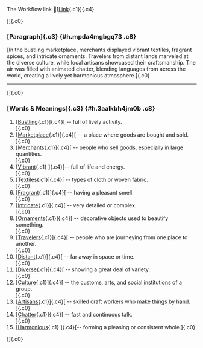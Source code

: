 The Workflow link
👏[[Link](https://www.google.com/url?q=http://www.google.com&sa=D&source=editors&ust=1757998056191541&usg=AOvVaw0RQbxd_Pxqwkwq56kJqi4k){.c1}]{.c4}

[]{.c0}

### [Paragraph]{.c3} {#h.mpda4mgbgq73 .c8}

[In the bustling marketplace, merchants displayed vibrant textiles,
fragrant spices, and intricate ornaments. Travelers from distant lands
marveled at the diverse culture, while local artisans showcased their
craftsmanship. The air was filled with animated chatter, blending
languages from across the world, creating a lively yet harmonious
atmosphere.]{.c0}

------------------------------------------------------------------------

[]{.c0}

### [Words & Meanings]{.c3} {#h.3aalkbh4jm0b .c8}

1.  [[Bustling](https://www.google.com/url?q=http://www.google.com&sa=D&source=editors&ust=1757998056192628&usg=AOvVaw0onPg8LZwinwI7jCsmhVKT){.c1}]{.c4}[ --
    full of lively activity.\
    ]{.c0}
2.  [[Marketplace](https://www.google.com/url?q=http://www.google.com&sa=D&source=editors&ust=1757998056192899&usg=AOvVaw1LhIiBP020yQ9krio-iomX){.c1}]{.c4}[ --
    a place where goods are bought and sold.\
    ]{.c0}
3.  [[Merchants](https://www.google.com/url?q=http://www.google.com&sa=D&source=editors&ust=1757998056193119&usg=AOvVaw04hP90l951ggF__niNn93a){.c1}]{.c4}[ --
    people who sell goods, especially in large quantities.\
    ]{.c0}
4.  [[Vibrant](https://www.google.com/url?q=http://www.google.com&sa=D&source=editors&ust=1757998056193413&usg=AOvVaw1dtU9FSgbgvl1hS90zdquU){.c1}
    ]{.c4}[-- full of life and energy.\
    ]{.c0}
5.  [[Textiles](https://www.google.com/url?q=http://www.google.com&sa=D&source=editors&ust=1757998056193635&usg=AOvVaw28P0nyaWJaBg7o4HKJZwLX){.c1}]{.c4}[ --
    types of cloth or woven fabric.\
    ]{.c0}
6.  [[Fragrant](https://www.google.com/url?q=http://www.google.com&sa=D&source=editors&ust=1757998056193831&usg=AOvVaw2yXi2rwYYc5JWuGEY5l6WQ){.c1}]{.c4}[ --
    having a pleasant smell.\
    ]{.c0}
7.  [[Intricate](https://www.google.com/url?q=http://www.google.com&sa=D&source=editors&ust=1757998056194064&usg=AOvVaw0I7fy4JTtGMxvmM-pIvgQ0){.c1}]{.c4}[ --
    very detailed or complex.\
    ]{.c0}
8.  [[Ornaments](https://www.google.com/url?q=http://www.google.com&sa=D&source=editors&ust=1757998056194259&usg=AOvVaw2Jilf9duvZpjB31S8aWQWo){.c1}]{.c4}[ --
    decorative objects used to beautify something.\
    ]{.c0}
9.  [[Travelers](https://www.google.com/url?q=http://www.google.com&sa=D&source=editors&ust=1757998056194470&usg=AOvVaw35JBQ0hj89qPLEsccoES9J){.c1}]{.c4}[ --
    people who are journeying from one place to another.\
    ]{.c0}
10. [[Distant](https://www.google.com/url?q=http://www.google.com&sa=D&source=editors&ust=1757998056194684&usg=AOvVaw1c_iSgjXJfa1rufo4b8UTo){.c1}]{.c4}[ --
    far away in space or time.\
    ]{.c0}
11. [[Diverse](https://www.google.com/url?q=http://www.google.com&sa=D&source=editors&ust=1757998056194858&usg=AOvVaw1YKVj9XPHim3nfUB1ylwhe){.c1}]{.c4}[ --
    showing a great deal of variety.\
    ]{.c0}
12. [[Culture](https://www.google.com/url?q=http://www.google.com&sa=D&source=editors&ust=1757998056195037&usg=AOvVaw2ZQphtrjNZnWgd-JJBCNr8){.c1}]{.c4}[ --
    the customs, arts, and social institutions of a group.\
    ]{.c0}
13. [[Artisans](https://www.google.com/url?q=http://www.google.com&sa=D&source=editors&ust=1757998056195271&usg=AOvVaw0wzwO-ZN-T90Z_vOSu9D4S){.c1}]{.c4}[ --
    skilled craft workers who make things by hand.\
    ]{.c0}
14. [[Chatter](https://www.google.com/url?q=http://www.google.com&sa=D&source=editors&ust=1757998056195502&usg=AOvVaw2Z1QVVFTJvG6Me0kxJ35ZD){.c1}]{.c4}[ --
    fast and continuous talk.\
    ]{.c0}
15. [[Harmonious](https://www.google.com/url?q=http://www.google.com&sa=D&source=editors&ust=1757998056195699&usg=AOvVaw2xZ96n60QIDXt2WYecoJ0B){.c1}
    ]{.c4}[-- forming a pleasing or consistent whole.]{.c0}

[]{.c0}
